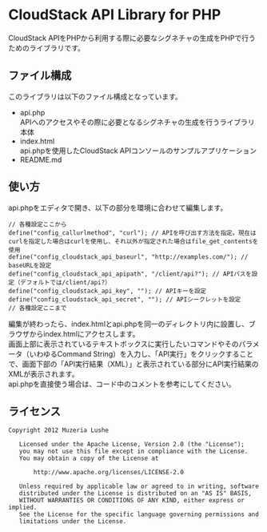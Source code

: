 CloudStack API Library for PHP
======================
CloudStack APIをPHPから利用する際に必要なシグネチャの生成をPHPで行うためのライブラリです。

ファイル構成
------
このライブラリは以下のファイル構成となっています。  
* api.php  
APIへのアクセスやその際に必要となるシグネチャの生成を行うライブラリ本体
* index.html  
api.phpを使用したCloudStack APIコンソールのサンプルアプリケーション
* README.md

使い方
------
api.phpをエディタで開き、以下の部分を環境に合わせて編集します。

```
// 各種設定ここから
define("config_callurlmethod", "curl");	// APIを呼び出す方法を指定。現在はcurlを指定した場合はcurlを使用し、それ以外が指定された場合はfile_get_contentsを使用
define("config_cloudstack_api_baseurl", "http://examples.com/"); // baseURLを設定
define("config_cloudstack_api_apipath", "/client/api?"); // APIパスを設定（デフォルトでは/client/api?）
define("config_cloudstack_api_key", ""); // APIキーを設定
define("config_cloudstack_api_secret", ""); // APIシークレットを設定
// 各種設定ここまで
```

編集が終わったら、index.htmlとapi.phpを同一のディレクトリ内に設置し、ブラウザからindex.htmlにアクセスします。  
画面上部に表示されているテキストボックスに実行したいコマンドやそのパラメータ（いわゆるCommand String）を入力し、「API実行」をクリックすることで、画面下部の「API実行結果（XML）」と表示されている部分にAPI実行結果のXMLが表示されます。  
api.phpを直接使う場合は、コード中のコメントを参考にしてください。

ライセンス
------

```
Copyright 2012 Muzeria Lushe

   Licensed under the Apache License, Version 2.0 (the "License");
   you may not use this file except in compliance with the License.
   You may obtain a copy of the License at

       http://www.apache.org/licenses/LICENSE-2.0

   Unless required by applicable law or agreed to in writing, software
   distributed under the License is distributed on an "AS IS" BASIS,
   WITHOUT WARRANTIES OR CONDITIONS OF ANY KIND, either express or implied.
   See the License for the specific language governing permissions and
   limitations under the License.
```
